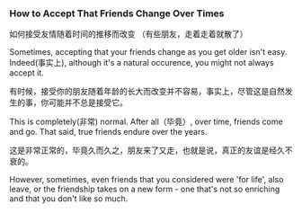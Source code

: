 ### How to Accept That Friends Change Over Times

如何接受友情随着时间的推移而改变 （有些朋友，走着走着就散了）

Sometimes, accepting that your friends change as you get older isn't easy. Indeed(事实上), although it's a natural occurence, you might not always accept it.

有时候，接受你的朋友随着年龄的长大而改变并不容易，事实上，尽管这是自然发生的事，你可能并不总是接受它。

This is completely(非常) normal. After all（毕竟）, over time, friends come and go. That said, true friends endure over the years.

这是非常正常的，毕竟久而久之，朋友来了又走，也就是说，真正的友谊是经久不衰的。

However, sometimes, even friends that you considered were 'for life', also leave, or the friendship takes on a new form - one that's not so enriching and that you don't like so much.

